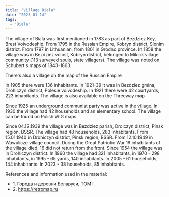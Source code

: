 ```yaml
---
title: "Village Biala"
date: "2025-01-14"
tags:
  - "Biala"
---
```


The village of Biala was first mentioned in 1783 as part of Bezdziez Key, Brest Voivodeship. From 1795 in the Russian Empire, Kobryn district, Slonim district. From 1797 in Lithuanian, from 1801 in Grodno province.
In 1858 the village was in Bezdziez volost, Kobryn district, belonged to Mikick village community (113 surveyed souls, state villagers).
The village was noted on Schubert's maps of 1843-1863.


There's also a village on the map of the Russian Empire


In 1905 there were 136 inhabitants. In 1921-39 it was in Bezdziez gmina, Drohiczyn district, Polesie voivodeship. In 1921 there were 42 courtyards, 223 inhabitants. 
The village is also available on the Threeway map


Since 1925 an underground communist party was active in the village. In 1930 the village had 42 households and an elementary school.
The village can be found on Polish WIG maps


Since 04.12.1939 the village was in Bezdziez parish, Droiczyn district, Pinsk region, BSSR. The village had 48 households, 283 inhabitants. 
From 15.01.1940 in Drohiczyn district, Pinsk region, BSSR. From 12.10.1949 in Wawulicze village council. 
During the Great Patriotic War 19 inhabitants of the village died, 16 did not return from the front.
Since 1954 the village was in Drohiczyn district. In 1960 the village had 321 inhabitants, in 1970 - 298 inhabitants, in 1995 - 65 yards, 140 inhabitants.
In 2005 - 61 households, 144 inhabitants. In 2023 - 38 households, 85 inhabitants.

References and information used in the material:
- 1\. Города и деревни Беларуси, ТОМ I
- 2\. https://retromap.ru
